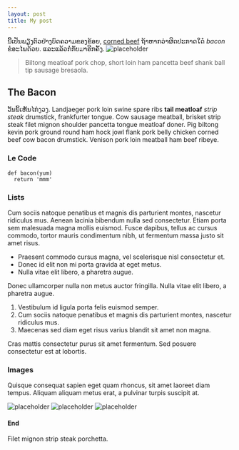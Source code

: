```yaml
---
layout: post
title: My post
---
```


ນີ້ເປັນພຽງຕົວຢ່າງບົດຄວາມຂອງຂ້ອຍ, [corned beef](#) ຖ້າຫາກວ່າຜິດປະກາດໃດ໋ *bacon* ຂໍອະໄພດ້ວຍ.
ແລະແລ້ວກໍ່ກັບມາອີກຄັ້ງ.
![placeholder](https://lh3.googleusercontent.com/-GPCj4iRWL_w/AAAAAAAAAAI/AAAAAAAAAac/FXOdLDlejoc/s500-c-no/photo.jpg "Large example image")

> Biltong meatloaf pork chop, short loin ham pancetta beef shank ball tip sausage bresaola.

## The Bacon

ວັນນິ້ເຫັນໄກ່ງວງ.
Landjaeger pork loin swine spare ribs **tail meatloaf** *strip steak* drumstick, frankfurter tongue.
Cow sausage meatball, brisket strip steak filet mignon shoulder pancetta tongue meatloaf doner.
Pig biltong kevin pork ground round ham hock jowl flank pork belly chicken corned beef cow bacon drumstick.
Venison pork loin meatball ham beef ribeye.

### Le Code

```
def bacon(yum)
  return 'mmm'
```

### Lists

Cum sociis natoque penatibus et magnis dis parturient montes, nascetur ridiculus mus. Aenean lacinia bibendum nulla sed consectetur. Etiam porta sem malesuada magna mollis euismod. Fusce dapibus, tellus ac cursus commodo, tortor mauris condimentum nibh, ut fermentum massa justo sit amet risus.

* Praesent commodo cursus magna, vel scelerisque nisl consectetur et.
* Donec id elit non mi porta gravida at eget metus.
* Nulla vitae elit libero, a pharetra augue.

Donec ullamcorper nulla non metus auctor fringilla. Nulla vitae elit libero, a pharetra augue.

1. Vestibulum id ligula porta felis euismod semper.
2. Cum sociis natoque penatibus et magnis dis parturient montes, nascetur ridiculus mus.
3. Maecenas sed diam eget risus varius blandit sit amet non magna.

Cras mattis consectetur purus sit amet fermentum. Sed posuere consectetur est at lobortis.

### Images

Quisque consequat sapien eget quam rhoncus, sit amet laoreet diam tempus. Aliquam aliquam metus erat, a pulvinar turpis suscipit at.

![placeholder](http://placehold.it/800x400 "Large example image")
![placeholder](http://placehold.it/400x200 "Medium example image")
![placeholder](http://placehold.it/200x200 "Small example image")


#### End

Filet mignon strip steak porchetta.
